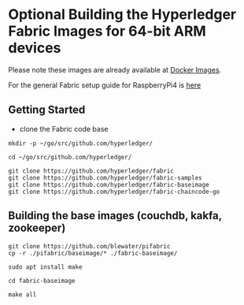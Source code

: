 # Optional Building the Hyperledger Fabric Images for 64-bit ARM devices
Please note these images are already available at [Docker Images](https://hub.docker.com/r/blewater).

For the general Fabric setup guide for RaspberryPi4 is [here](README.md)

## Getting Started

* clone the Fabric code base
```
mkdir -p ~/go/src/github.com/hyperledger/

cd ~/go/src/github.com/hyperledger/

git clone https://github.com/hyperledger/fabric
git clone https://github.com/hyperledger/fabric-samples
git clone https://github.com/hyperledger/fabric-baseimage
git clone https://github.com/hyperledger/fabric-chaincode-go

```

## Building the base images (couchdb, kakfa, zookeeper)

```
git clone https://github.com/blewater/pifabric
cp -r ./pifabric/baseimage/* ./fabric-baseimage/

sudo apt install make

cd fabric-baseimage

make all
```






